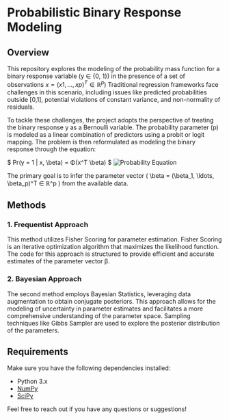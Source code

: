 # Probabilistic Binary Response Modeling

## Overview

This repository explores the modeling of the probability mass function for a binary response variable (y ∈ {0, 1}) in the presence of a set of observations $x = (x1 , ..., xp )^T ∈ ℝ^p)$ Traditional regression frameworks face challenges in this scenario, including issues like predicted probabilities outside [0,1], potential violations of constant variance, and non-normality of residuals.


To tackle these challenges, the project adopts the perspective of treating the binary response y as a Bernoulli variable. The probability parameter (p) is modeled as a linear combination of predictors using a probit or logit mapping. The problem is then reformulated as modeling the binary response through the equation:

$ Pr(y = 1 | x, \beta) = Φ(x^T \beta) $
![Probability Equation](https://latex.codecogs.com/svg.latex?Pr(y%20=%201%20|%20x,%20\beta)%20=%20\Phi(x^T%20\beta))


The primary goal is to infer the parameter vector \( \beta = (\beta_1, \ldots, \beta_p)^T ∈ ℝ^p \) from the available data.

## Methods

### 1. Frequentist Approach

This method utilizes Fisher Scoring for parameter estimation. Fisher Scoring is an iterative optimization algorithm that maximizes the likelihood function. The code for this approach is structured to provide efficient and accurate estimates of the parameter vector β.

### 2. Bayesian Approach

The second method employs Bayesian Statistics, leveraging data augmentation to obtain conjugate posteriors. This approach allows for the modeling of uncertainty in parameter estimates and facilitates a more comprehensive understanding of the parameter space. Sampling techniques like Gibbs Sampler are used to explore the posterior distribution of the parameters.

## Requirements

Make sure you have the following dependencies installed:

- Python 3.x
- [NumPy](https://numpy.org/)
- [SciPy](https://www.scipy.org/)

Feel free to reach out if you have any questions or suggestions!
